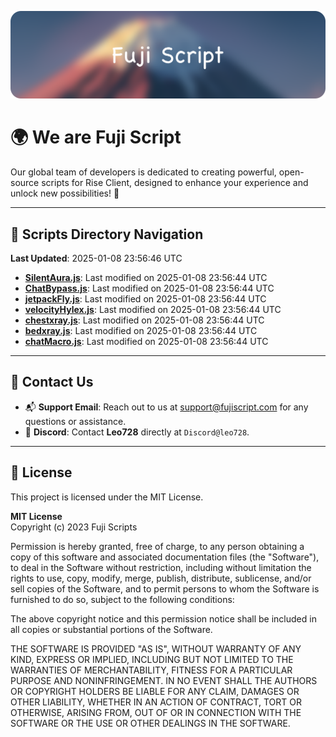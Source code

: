 ![Banner](.github/b.webp)

# 🌍 **We are Fuji Script**

Our global team of developers is dedicated to creating powerful, open-source scripts for Rise Client, designed to enhance your experience and unlock new possibilities! 🌟

---
<!-- SCRIPTS_NAVIGATION_START -->
## 📂 **Scripts Directory Navigation**

**Last Updated**: 2025-01-08 23:56:46 UTC

- **[SilentAura.js](scripts/SilentAura.js)**: Last modified on 2025-01-08 23:56:44 UTC
- **[ChatBypass.js](scripts/ChatBypass.js)**: Last modified on 2025-01-08 23:56:44 UTC
- **[jetpackFly.js](scripts/jetpackFly.js)**: Last modified on 2025-01-08 23:56:44 UTC
- **[velocityHylex.js](scripts/velocityHylex.js)**: Last modified on 2025-01-08 23:56:44 UTC
- **[chestxray.js](scripts/chestxray.js)**: Last modified on 2025-01-08 23:56:44 UTC
- **[bedxray.js](scripts/bedxray.js)**: Last modified on 2025-01-08 23:56:44 UTC
- **[chatMacro.js](scripts/chatMacro.js)**: Last modified on 2025-01-08 23:56:44 UTC

<!-- SCRIPTS_NAVIGATION_END -->

---

## 💬 **Contact Us**  
- 📬 **Support Email**: Reach out to us at [support@fujiscript.com](mailto:support@fujiscript.com) for any questions or assistance.  
- 💬 **Discord**: Contact **Leo728** directly at `Discord@leo728`.

---

## 📜 **License**

This project is licensed under the MIT License.  

**MIT License**  
Copyright (c) 2023 Fuji Scripts  

Permission is hereby granted, free of charge, to any person obtaining a copy of this software and associated documentation files (the "Software"), to deal in the Software without restriction, including without limitation the rights to use, copy, modify, merge, publish, distribute, sublicense, and/or sell copies of the Software, and to permit persons to whom the Software is furnished to do so, subject to the following conditions:  

The above copyright notice and this permission notice shall be included in all copies or substantial portions of the Software.  

THE SOFTWARE IS PROVIDED "AS IS", WITHOUT WARRANTY OF ANY KIND, EXPRESS OR IMPLIED, INCLUDING BUT NOT LIMITED TO THE WARRANTIES OF MERCHANTABILITY, FITNESS FOR A PARTICULAR PURPOSE AND NONINFRINGEMENT. IN NO EVENT SHALL THE AUTHORS OR COPYRIGHT HOLDERS BE LIABLE FOR ANY CLAIM, DAMAGES OR OTHER LIABILITY, WHETHER IN AN ACTION OF CONTRACT, TORT OR OTHERWISE, ARISING FROM, OUT OF OR IN CONNECTION WITH THE SOFTWARE OR THE USE OR OTHER DEALINGS IN THE SOFTWARE.  
